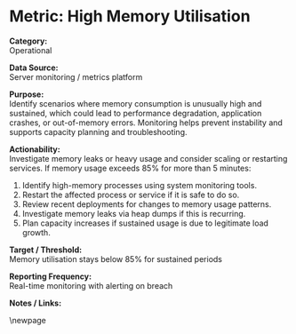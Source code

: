 # Metric: High Memory Utilisation

**Category:**  
Operational

**Data Source:**  
Server monitoring / metrics platform

**Purpose:**  
Identify scenarios where memory consumption is unusually high and sustained, which could lead to performance degradation, application crashes, or out-of-memory errors. Monitoring helps prevent instability and supports capacity planning and troubleshooting.

**Actionability:**  
Investigate memory leaks or heavy usage and consider scaling or restarting services. If memory usage exceeds 85% for more than 5 minutes:

1. Identify high-memory processes using system monitoring tools.
2. Restart the affected process or service if it is safe to do so.
3. Review recent deployments for changes to memory usage patterns.
4. Investigate memory leaks via heap dumps if this is recurring.
5. Plan capacity increases if sustained usage is due to legitimate load growth.

**Target / Threshold:**  
Memory utilisation stays below 85% for sustained periods

**Reporting Frequency:**  
Real-time monitoring with alerting on breach

**Notes / Links:**  

<!-- Leave the rest of this page blank -->
\newpage
